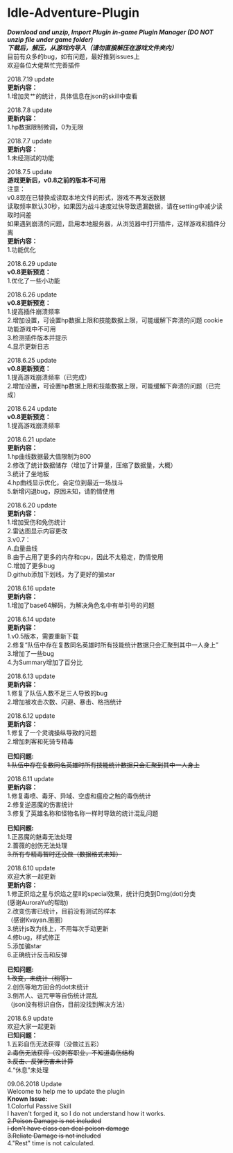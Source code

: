 # Idle-Adventure-Plugin

***Download and unzip, Import Plugin in-game Plugin Manager (DO NOT unzip file under game folder)***  
***下载后，解压，从游戏内导入（请勿直接解压在游戏文件夹内）***  
目前有众多的bug，如有问题，最好推到issues上  
欢迎各位大佬帮忙完善插件

2018.7.19 update  
**更新内容：**  
1.增加灵艹的统计，具体信息在json的skill中查看   

2018.7.8 update  
**更新内容：**  
1.hp数据限制微调，0为无限    

2018.7.7 update  
**更新内容：**  
1.未经测试的功能  

2018.7.5 update  
**游戏更新后，v0.8之前的版本不可用**  
注意：  
v0.8现在已替换成读取本地文件的形式，游戏不再发送数据  
读取频率默认30秒，如果因为战斗速度过快导致遗漏数据，请在setting中减少读取时间差  
如果遇到崩溃的问题，启用本地服务器，从浏览器中打开插件，这样游戏和插件分离  
**更新内容：**  
1.功能优化  

2018.6.29 update  
**v0.8更新预览：**  
1.优化了一些小功能  

2018.6.26 update  
**v0.8更新预览：**  
1.提高插件崩溃频率  
2.增加设置，可设置hp数据上限和技能数据上限，可能缓解下奔溃的问题
cookie功能游戏中不可用  
3.检测插件版本并提示  
4.显示更新日志  

2018.6.25 update  
**v0.8更新预览：**  
1.提高游戏崩溃频率（已完成）  
2.增加设置，可设置hp数据上限和技能数据上限，可能缓解下奔溃的问题（已完成）  

2018.6.24 update  
**v0.8更新预览：**  
1.提高游戏崩溃频率

2018.6.21 update  
**更新内容：**  
1.hp曲线数据最大值限制为800  
2.修改了统计数据储存（增加了计算量，压缩了数据量，大概）  
3.统计了坐地板  
4.hp曲线显示优化，会定位到最近一场战斗  
5.新增闪退bug，原因未知，请酌情使用  

2018.6.20 update  
**更新内容：**  
1.增加受伤和免伤统计  
2.雷达图显示内容更改  
3.v0.7：  
A.血量曲线  
B.由于占用了更多的内存和cpu，因此不太稳定，酌情使用  
C.增加了更多bug  
D.github添加下划线，为了更好的骗star  

2018.6.16 update  
**更新内容：**  
1.增加了base64解码，为解决角色名中有单引号的问题  

2018.6.14 update  
**更新内容：**  
1.v0.5版本，需要重新下载  
2.修复“队伍中存在复数同名英雄时所有技能统计数据只会汇聚到其中一人身上”  
3.增加了一些bug  
4.为Summary增加了百分比  

2018.6.13 update  
**更新内容：**  
1.修复了队伍人数不足三人导致的bug  
2.增加被攻击次数、闪避、暴击、格挡统计  

2018.6.12 update  
**更新内容：**  
1.修复了一个灵魂操纵导致的问题  
2.增加刺客和死骑专精毒  

**已知问题:**  
~~1.队伍中存在复数同名英雄时所有技能统计数据只会汇聚到其中一人身上~~    

2018.6.11 update  
**更新内容：**  
1.修复毒喷、毒牙、异域、空虚和瘟疫之触的毒伤统计  
2.修复逆恶魔的伤害统计  
3.修复了英雄名称和怪物名称一样时导致的统计混乱问题  

**已知问题:**  
1.正恶魔的魅毒无法处理  
2.蔷薇的创伤无法处理  
~~3.所有专精毒暂时还没做（数据格式未知）~~  

2018.6.10 update  
欢迎大家一起更新  
**更新内容：**  
1.修正炽焰之星与炽焰之星II的special效果，统计归类到Dmg(dot)分类  
(感谢AuroraYu的帮助)  
2.改变伤害已统计，目前没有测试的样本  
（感谢Kvayan.圈圈）  
3.统计js改为线上，不用每次手动更新  
4.修bug，样式修正  
5.添加骗star  
6.正确统计反击和反弹  

**已知问题:**  
~~1.改变，未统计（稍等）~~  
2.创伤等地方回合的dot未统计  
3.倒吊人、诅咒甲等自伤统计混乱  
（json没有标识自伤，目前没找到解决方法）  

2018.6.9 update  
欢迎大家一起更新  
**已知问题：**  
1.五彩自伤无法获得（没做过五彩）  
~~2.毒伤无法获得（没刺客职业，不知道毒伤结构~~  
~~3.反击、反弹伤害未计算~~    
4.“休息”未处理  

09.06.2018 Update  
Welcome to help me to update the plugin  
**Known Issue:**  
1.Colorful Passive Skill  
I haven't forged it, so I do not understand how it works.  
~~2.Poison Damage is not included  
I don't have class can deal poison damage~~  
~~3.Reliate Damage is not included~~  
4."Rest" time is not calculated.   
